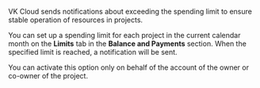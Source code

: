 VK Cloud sends notifications about exceeding the spending limit to ensure stable operation of resources in projects.

You can set up a spending limit for each project in the current calendar month on the **Limits** tab in the **Balance and Payments** section. When the specified limit is reached, a notification will be sent.

<warn>

You can activate this option only on behalf of the account of the owner or co-owner of the project.

</warn>
